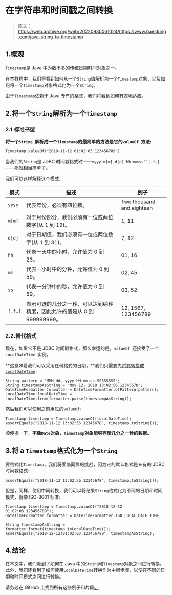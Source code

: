 # 在字符串和时间戳之间转换

> 原文：<https://web.archive.org/web/20220930061024/https://www.baeldung.com/java-string-to-timestamp>

## 1.概观

`Timestamp`是 Java 中为数不多的传统日期时间对象之一。

在本教程中，我们将看到如何从一个`String`值解析为一个`Timestamp`对象，以及如何将一个`Timestamp`对象格式化为一个`String.`

由于`Timestamp`依赖于 Java 专有的格式，我们将看到如何有效地适应。

## 2.将一个`String`解析为一个`Timestamp`

### 2.1.标准书型

**将一个`String `解析成一个`Timestamp`的最简单的方法是它的`valueOf `方法:**

```
Timestamp.valueOf("2018-11-12 01:02:03.123456789")
```

当我们的`String`是 JDBC 时间戳格式时——`yyyy-m[m]-d[d] hh:mm`:`ss``[.f…]`——那就相当简单了。

我们可以这样解释这个模式:

| 模式 | 描述 | 例子 |
| --- | --- | --- |
| `yyyy` | 代表年份，必须有四位数。 | Two thousand and eighteen |
| `m[m]` | 对于月份部分，我们必须有一位或两位数字(从 1 到 12)。 | 1, 11 |
| `d[d]` | 对于日期值，我们必须有一位或两位数字(从 1 到 31)。 | 7, 12 |
| `hh` | 代表一天中的小时，允许值为 0 到 23。 | 01, 16 |
| `mm` | 代表一小时中的分钟，允许值为 0 到 59。 | 02, 45 |
| `ss` | 代表一分钟中的秒，允许值为 0 到 59。 | 03, 52 |
| `[.f…]` | 表示可选的几分之一秒，可以达到纳秒精度，因此允许的值是从 0 到 999999999。 | 12, 1567, 123456789 |

### 2.2.替代格式

现在，如果它不是 JDBC 时间戳格式，那么幸运的是，`valueOf `还接受了一个`LocalDateTime `实例。

**这意味着我们可以采用任何格式的日期，**我们只需要先[将其转换成`LocalDateTime`](/web/20221126221618/https://www.baeldung.com/java-string-to-date) :

```
String pattern = "MMM dd, yyyy HH:mm:ss.SSSSSSSS";
String timestampAsString = "Nov 12, 2018 13:02:56.12345678";
DateTimeFormatter formatter = DateTimeFormatter.ofPattern(pattern);
LocalDateTime localDateTime = LocalDateTime.from(formatter.parse(timestampAsString));
```

然后我们可以使用之前用过的`valueOf`:

```
Timestamp timestamp = Timestamp.valueOf(localDateTime);
assertEquals("2018-11-12 13:02:56.12345678", timestamp.toString());
```

顺便提一下，**不像`Date`对象，`Timestamp`对象能够存储几分之一秒的数据。**

## 3.将 a `Timestamp`格式化为一个`String`

要格式化`Timestamp`，我们将面临同样的挑战，因为它的默认格式是专有的 JDBC 时间戳格式:

```
assertEquals("2018-11-12 13:02:56.12345678", timestamp.toString());
```

但是，同样，使用中间转换，我们可以将结果`String`格式化为不同的日期和时间模式，就像 ISO-8601 标准:

```
Timestamp timestamp = Timestamp.valueOf("2018-12-12 01:02:03.123456789");
DateTimeFormatter formatter = DateTimeFormatter.ISO_LOCAL_DATE_TIME;

String timestampAsString = formatter.format(timestamp.toLocalDateTime());
assertEquals("2018-12-12T01:02:03.123456789", timestampAsString);
```

## 4.结论

在本文中，我们看到了如何在 Java 中的`String`和`Timestamp`对象之间进行转换。此外，我们还看到了如何使用`LocalDateTime`转换作为中间步骤，以便在不同的日期和时间模式之间进行转换。

请务必在 GitHub 上找到所有这些例子和片段[。](https://web.archive.org/web/20221126221618/https://github.com/eugenp/tutorials/tree/master/core-java-modules/core-java-datetime-string)